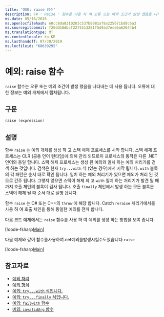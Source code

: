 ```yaml
---
title: '예외: raise 함수'
description: F# ' Raise ' 함수를 사용 하 여 오류 또는 예외 조건이 발생 했음을 나타내는 방법에 대해 알아봅니다.
ms.date: 05/16/2016
ms.openlocfilehash: e0cc8da8310203c537b8081af8a225671bd8c6a3
ms.sourcegitcommit: f20dd18dbcf2275513281f5d9ad7ece6a62644b4
ms.translationtype: MT
ms.contentlocale: ko-KR
ms.lasthandoff: 07/30/2019
ms.locfileid: "68630295"
---
```

# <a name="exceptions-the-raise-function"></a>예외: raise 함수

`raise` 함수는 오류 또는 예외 조건이 발생 했음을 나타내는 데 사용 됩니다. 오류에 대 한 정보는 예외 개체에서 캡처됩니다.

## <a name="syntax"></a>구문

```fsharp
raise (expression)
```

## <a name="remarks"></a>설명

함수 `raise` 는 예외 개체를 생성 하 고 스택 해제 프로세스를 시작 합니다. 스택 해제 프로세스는 CLR (공용 언어 런타임)에 의해 관리 되므로이 프로세스의 동작은 다른 .NET 언어와 동일 합니다. 스택 해제 프로세스는 생성 된 예외와 일치 하는 예외 처리기를 검색 하는 것입니다. 검색은 현재 `try...with` 식 (있는 경우)에서 시작 됩니다. `with` 블록의 각 패턴은 순서 대로 확인 됩니다. 일치 하는 예외 처리기가 있으면 예외가 처리 된 것으로 간주 됩니다. 그렇지 않으면 스택이 해제 되 고 `with` 일치 하는 처리기가 발견 될 때까지 호출 체인의 블록이 검사 됩니다. 호출 `finally` 체인에서 발생 하는 모든 블록은 스택이 해제 될 때 순서 대로 실행 됩니다.

함수 `raise` 는 C# 또는 C++의 `throw` 에 해당 합니다. Catch `reraise` 처리기에서를 사용 하 여 호출 체인을 통해 동일한 예외를 전파 합니다.

다음 코드 예제에서는 `raise` 함수를 사용 하 여 예외를 생성 하는 방법을 보여 줍니다.

[!code-fsharp[Main](~/samples/snippets/fsharp/lang-ref-2/snippet5801.fs)]

다음 예제와 같이 함수를사용하여.net예외를발생시킬수도있습니다.`raise`

[!code-fsharp[Main](~/samples/snippets/fsharp/lang-ref-2/snippet5802.fs)]

## <a name="see-also"></a>참고자료

- [예외 처리](index.md)
- [예외 형식](exception-types.md)
- [예외: `try...with` 식입니다.](the-try-with-expression.md)
- [예외: `try...finally` 식입니다.](the-try-finally-expression.md)
- [예외: `failwith` 함수](the-failwith-function.md)
- [예외: `invalidArg` 함수](the-invalidArg-function.md)
